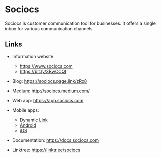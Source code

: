 # Sociocs

Sociocs is customer communication tool for businesses. It offers a single inbox for various communication channels.

## Links

- Information website
  - https://www.sociocs.com
  - https://bit.ly/3BwCCQt

- Blog: https://sociocs.page.link/zRx8

- Medium: http://sociocs.medium.com/

- Web app: https://app.sociocs.com

- Mobile apps:
  - [Dynamic Link](https://mobileapps.page.link/sociocs)
  - [Android](https://play.google.com/store/apps/details?id=com.sociocs)
  - [iOS](https://apps.apple.com/us/app/sociocs/id1465372241)
  
- Documentation: https://docs.sociocs.com

- Linktree: https://linktr.ee/sociocs
